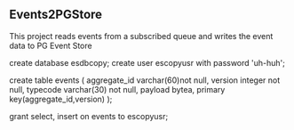 ## Events2PGStore

This project reads events from a subscribed queue and writes the event data to PG Event Store

create database esdbcopy;
create user escopyusr with password 'uh-huh';

create table events (
    aggregate_id varchar(60)not null,
    version integer not null,
    typecode varchar(30) not null,
    payload bytea,
    primary key(aggregate_id,version)
);

grant select, insert on events to escopyusr;
